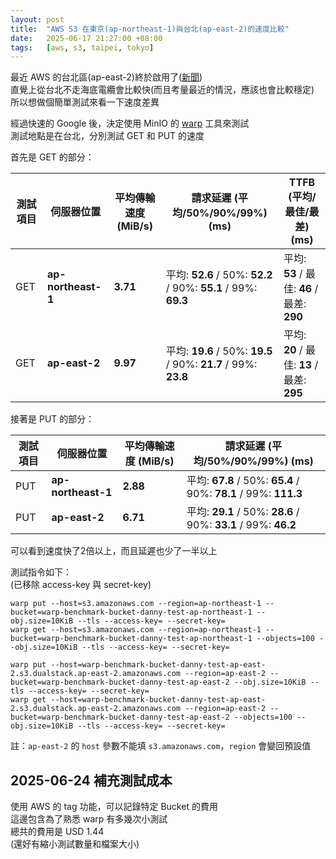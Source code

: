 ```yaml
---
layout: post
title:  "AWS S3 在東京(ap-northeast-1)與台北(ap-east-2)的速度比較"
date:   2025-06-17 21:27:00 +08:00
tags:   [aws, s3, taipei, tokyo]
---
```


最近 AWS 的台北區(ap-east-2)終於啟用了(<a href="https://aws.amazon.com/tw/events/taiwan/news/taipei-region/" target="_blank" rel="noopener">新聞</a>)  
直覺上從台北不走海底電纜會比較快(而且考量最近的情況，應該也會比較穩定)  
所以想做個簡單測試來看一下速度差異

<!--more-->

經過快速的 Google 後，決定使用 MinIO 的 <a href="https://github.com/minio/warp" target="_blank" rel="noopener">warp</a> 工具來測試  
測試地點是在台北，分別測試 GET 和 PUT 的速度

首先是 GET 的部分：

| 測試項目 | 伺服器位置 | 平均傳輸速度 (MiB/s) | 請求延遲 (平均/50%/90%/99%) (ms) | TTFB (平均/最佳/最差) (ms) |
|---|---|---|---|---|
| GET | **ap-northeast-1** | **3.71** | 平均: **52.6** / 50%: **52.2** / 90%: **55.1** / 99%: **69.3** | 平均: **53** / 最佳: **46** / 最差: **290** |
| GET | **ap-east-2** | **9.97** | 平均: **19.6** / 50%: **19.5** / 90%: **21.7** / 99%: **23.8** | 平均: **20** / 最佳: **13** / 最差: **295** |

接著是 PUT 的部分：

| 測試項目 | 伺服器位置 | 平均傳輸速度 (MiB/s) | 請求延遲 (平均/50%/90%/99%) (ms) |
|---|---|---|---|
| PUT | **ap-northeast-1** | **2.88** | 平均: **67.8** / 50%: **65.4** / 90%: **78.1** / 99%: **111.3** |
| PUT | **ap-east-2** | **6.71** | 平均: **29.1** / 50%: **28.6** / 90%: **33.1** / 99%: **46.2** |

可以看到速度快了2倍以上，而且延遲也少了一半以上

測試指令如下：  
(已移除 access-key 與 secret-key)
```
warp put --host=s3.amazonaws.com --region=ap-northeast-1 --bucket=warp-benchmark-bucket-danny-test-ap-northeast-1 --obj.size=10KiB --tls --access-key= --secret-key=
warp get --host=s3.amazonaws.com --region=ap-northeast-1 --bucket=warp-benchmark-bucket-danny-test-ap-northeast-1 --objects=100 --obj.size=10KiB --tls --access-key= --secret-key=

warp put --host=warp-benchmark-bucket-danny-test-ap-east-2.s3.dualstack.ap-east-2.amazonaws.com --region=ap-east-2 --bucket=warp-benchmark-bucket-danny-test-ap-east-2 --obj.size=10KiB --tls --access-key= --secret-key=
warp get --host=warp-benchmark-bucket-danny-test-ap-east-2.s3.dualstack.ap-east-2.amazonaws.com --region=ap-east-2 --bucket=warp-benchmark-bucket-danny-test-ap-east-2 --objects=100 --obj.size=10KiB --tls --access-key= --secret-key=
```
註：`ap-east-2` 的 `host` 參數不能填 `s3.amazonaws.com`，`region` 會變回預設值

## 2025-06-24 補充測試成本

使用 AWS 的 tag 功能，可以記錄特定 Bucket 的費用  
這邊包含為了熟悉 warp 有多幾次小測試  
總共的費用是 USD 1.44  
(還好有縮小測試數量和檔案大小)
